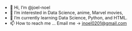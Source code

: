 - 👋 Hi, I’m @joel-noel
- 👀 I’m interested in Data Science, anime, Marvel movies, 
- 🌱 I’m currently learning Data Science, Python, and HTML.
- 📫 How to reach me ... Email me -> jnoel0201@gmail.com
